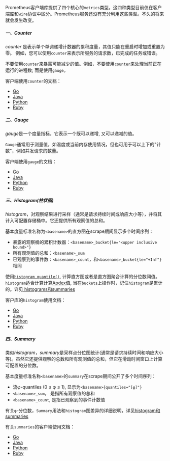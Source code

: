 Prometheus客户端库提供了四个核心的`metrics`类型。这四种类型目前仅在客户端库和`wire`协议中区分。Prometheus服务还没有充分利用这些类型。不久的将来就会发生改变。

##### 一、Counter
*counter* 是表示单个单调递增计数器的累积度量，其值只能在重启时增加或重置为零。 例如，您可以使用`counter`来表示所服务的请求数，已完成的任务或错误。

不要使用`counter`来暴露可能减少的值。例如，不要使用`counter`来处理当前正在运行的进程数; 而是使用`gauge`。

客户端使用`counter`的文档：
 - [Go](http://godoc.org/github.com/prometheus/client_golang/prometheus#Counter)
 - [Java](https://github.com/prometheus/client_java/blob/master/simpleclient/src/main/java/io/prometheus/client/Counter.java)
 - [Python](https://github.com/prometheus/client_python#counter)
 - [Ruby](https://github.com/prometheus/client_ruby#counter)

##### 二、Gauge
*gauge*是一个度量指标，它表示一个既可以递增, 又可以递减的值。

`Gauge`通常用于测量值，如温度或当前内存使用情况，但也可用于可以上下的"计数"，例如并发请求的数量。

客户端使用`gauge`的文档：
 - [Go](http://godoc.org/github.com/prometheus/client_golang/prometheus#Gauge)
 - [Java](https://github.com/prometheus/client_java/blob/master/simpleclient/src/main/java/io/prometheus/client/Gauge.java)
 - [Python](https://github.com/prometheus/client_python#gauge)
 - [Ruby](https://github.com/prometheus/client_ruby#gauge)

##### 三、Histogram(柱状图)
*histogram*，对观察结果进行采样（通常是请求持续时间或响应大小等），并将其计入可配置存储桶中。它还提供所有观察值的总和。

基本度量标准名称为`<basename>`的直方图在scrape期间显示多个时间序列：

 - 暴露的观察桶的累积计数器：`<basename>_bucket{le="<upper inclusive bound>"}`
 - 所有观测值的总和：`<basename>_sum`
 - 已观察到的事件数：`<basename>_count`，和`<basename>_bucket{le="+Inf"}`相同

使用[`histogram_quantile()`](https://prometheus.io/docs/querying/functions/#histogram_quantile), 计算直方图或者是直方图聚合计算的分位数阈值。 `histogram`适合计算计算[Apdex值](http://en.wikipedia.org/wiki/Apdex), 当在`buckets`上操作时，记住`histogram`是累计的。详见[ histograms和summaries](https://prometheus.io/docs/practices/histograms)

客户库的`histogram`使用文档：
 - [Go](http://godoc.org/github.com/prometheus/client_golang/prometheus#Histogram)
 - [Java](https://github.com/prometheus/client_java/blob/master/simpleclient/src/main/java/io/prometheus/client/Histogram.java)
 - [Python](https://github.com/prometheus/client_python#histogram)
 - [Ruby](https://github.com/prometheus/client_ruby#histogram)

##### 四、Summary
类似*histogram*，*summary*是采样点分位图统计(通常是请求持续时间和响应大小等)。虽然它还提供观察的总数和所有观测值的总和，但它在滑动时间窗口上计算可配置的分位数。

基本度量标准名称`<basename>`的`summary`在scrape期间公开了多个时间序列：
 - 流φ-quantiles (0 ≤ φ ≤ 1), 显示为`<basename>{quantiles="[φ]"}`
 - `<basename>_sum`， 是指所有观察值的总和
 - `<basename>_count`, 是指已观察到的事件计数值

有关`φ`-分位数，`Summary`用法和`histogram`图差异的详细说明，详见[histogram和summaries](https://prometheus.io/docs/practices/histograms)

有关`summaries`的客户端使用文档：

 - [Go](http://godoc.org/github.com/prometheus/client_golang/prometheus#Summary)
 - [Java](https://github.com/prometheus/client_java/blob/master/simpleclient/src/main/java/io/prometheus/client/Summary.java)
 - [Python](https://github.com/prometheus/client_python#summary)
 - [Ruby](https://github.com/prometheus/client_ruby#summary)
